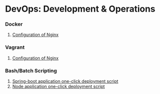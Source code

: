 # DevOps: Development & Operations  

### Docker 

1. [Configuration of Nginx](docker-conf/nginx/Dockerfile)

### Vagrant  

1. [Configuration of Nginx](vagrant-conf/nginx/Vagrantfile)


### Bash/Batch Scripting 

1. [Spring-boot application one-click deployment script](scripts/spring-app-deploy.bat)  
2. [Node application one-click deployment script](scripts/node-app-deploy.bat)  

